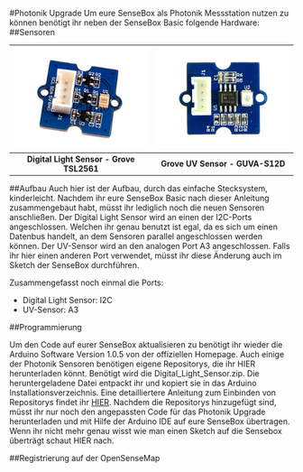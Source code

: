 #Photonik Upgrade
Um eure SenseBox als Photonik Messstation nutzen zu können benötigt ihr neben der SenseBox Basic folgende Hardware:
##Sensoren


|![Digital Light Sensor - Grove TSL2561](images/digitallight.jpg "Digital Light Sensor - Grove TSL2561")|![Grove UV Sensor - GUVA-S12D](images/uvsensor_resized.jpg "Grove UV Sensor - GUVA-S12D")|
|:--------:|:--------:|
|**Digital Light Sensor - Grove TSL2561**|**Grove UV Sensor - GUVA-S12D**|

##Aufbau
Auch hier ist der Aufbau, durch das einfache Stecksystem, kinderleicht. Nachdem ihr eure SenseBox Basic nach dieser Anleitung zusammengebaut habt, müsst ihr lediglich noch die neuen Sensoren anschließen.
Der Digital Light Sensor wird an einen der I2C-Ports angeschlossen. Welchen ihr genau benutzt ist egal, da es sich um einen Datenbus handelt, an dem Sensoren parallel angeschlossen werden können.
Der UV-Sensor wird an den analogen Port A3 angeschlossen. Falls ihr hier einen anderen Port verwendet, müsst ihr diese Änderung auch im Sketch der SenseBox durchführen.

Zusammengefasst noch einmal die Ports:
- Digital Light Sensor:    I2C
- UV-Sensor:               A3

##Programmierung

Um den Code auf eurer SenseBox aktualisieren zu benötigt ihr wieder die Arduino Software Version 1.0.5 von der offiziellen Homepage. Auch einige der Photonik Sensoren benötigen eigene Repositorys, die ihr HIER herunterladen könnt. Benötigt wird die Digital_Light_Sensor.zip. Die heruntergeladene Datei entpackt ihr und kopiert sie in das Arduino Installationsverzeichnis. Eine detailliertere Anleitung zum Einbinden von Repositorys findet ihr [HIER](https://github.com/sensebox/OER/blob/master/SenseBoxBasic.md).
Nachdem die Repositorys hinzugefügt sind, müsst ihr nur noch den angepassten Code für das Photonik Upgrade herunterladen und mit Hilfe der Arduino IDE auf eure SenseBox übertragen. Wenn ihr nicht mehr genau wisst wie man einen Sketch auf die Sensebox überträgt schaut HIER nach.

##Registrierung auf der OpenSenseMap





